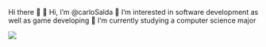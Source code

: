 <p>Hi there 👋
👋 Hi, I’m @carloSalda
👀 I’m interested in software development as well as game developing
🌱 I’m currently studying a computer science major 
</p>
<img src = "https://pbs.twimg.com/profile_images/1321173270574583808/KxSL102m_400x400.jpg">
